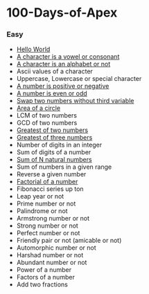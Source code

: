 # 100-Days-of-Apex


### Easy

- [Hello World](/HelloWorld.cls) 
- [A character is a vowel or consonant](/isVowel.cls)
- [A character is an alphabet or not](/checkAlphabet.cls-+9)
- Ascii values of a character
- Uppercase, Lowercase or special character
- [A number is positive or negative](/checkSign.cls)
- [A number is even or odd](/checkoddeven.cls)
- [Swap two numbers without third variable](/swapTwoNumber.cls)
- [Area of a circle](/getAreaofCirce.cls)
- LCM of two numbers
- GCD of two numbers
- [Greatest of two numbers](/greaterofTwo.cls)
- [Greatest of three numbers](/greatestofThree.cls)
- Number of digits in an integer
- Sum of digits of a number
- [Sum of N natural numbers](sumOfNumber.cls)
- Sum of numbers in a given range
- Reverse a given number
- [Factorial of a number](/factorial.cls)
- Fibonacci series up ton
- Leap year or not
- Prime number or not
- Palindrome or not
- Armstrong number or not
- Strong number or not
- Perfect number or not
- Friendly pair or not (amicable or not)
- Automorphic number or not
- Harshad number or not
- Abundant number or not
- Power of a number
- Factors of a number
- Add two fractions